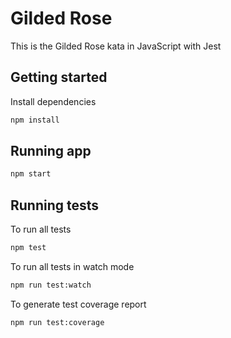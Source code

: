 # Gilded Rose

This is the Gilded Rose kata in JavaScript with Jest

## Getting started

Install dependencies

```sh
npm install
```

## Running app

```sh
npm start
```

## Running tests

To run all tests

```sh
npm test
```

To run all tests in watch mode

```sh
npm run test:watch
```

To generate test coverage report

```sh
npm run test:coverage
```

